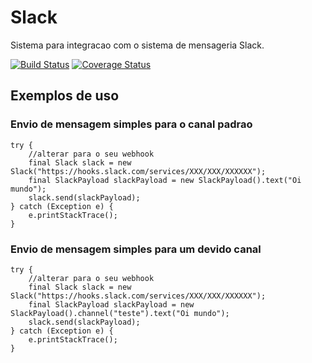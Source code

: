 # Slack
Sistema para integracao com o sistema de mensageria Slack.

[![Build Status](https://api.travis-ci.org/wmixvideo/slack.png)](http://travis-ci.org/#!/wmixvideo/slack)
[![Coverage Status](https://coveralls.io/repos/github/wmixvideo/slack/badge.svg?branch=master)](https://coveralls.io/github/wmixvideo/slack?branch=master)

## Exemplos de uso

### Envio de mensagem simples para o canal padrao
```
try {
    //alterar para o seu webhook
    final Slack slack = new Slack("https://hooks.slack.com/services/XXX/XXX/XXXXXX");
    final SlackPayload slackPayload = new SlackPayload().text("Oi mundo");
    slack.send(slackPayload);
} catch (Exception e) {
    e.printStackTrace();
}
```

### Envio de mensagem simples para um devido canal
```
try {
    //alterar para o seu webhook
    final Slack slack = new Slack("https://hooks.slack.com/services/XXX/XXX/XXXXXX");
    final SlackPayload slackPayload = new SlackPayload().channel("teste").text("Oi mundo");
    slack.send(slackPayload);
} catch (Exception e) {
    e.printStackTrace();
}
```
